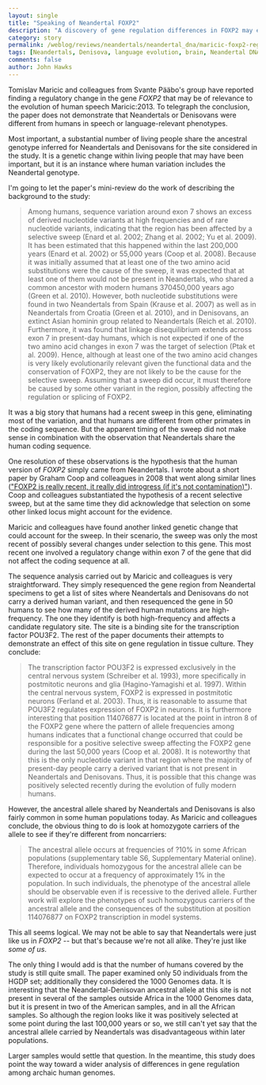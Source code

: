 ```yaml
---
layout: single 
title: "Speaking of Neandertal FOXP2" 
description: "A discovery of gene regulation differences in FOXP2 may explain the variation of the gene in recent and archaic people." 
category: story
permalink: /weblog/reviews/neandertals/neandertal_dna/maricic-foxp2-regulation-2013.html
tags: [Neandertals, Denisova, language evolution, brain, Neandertal DNA, brain development] 
comments: false 
author: John Hawks 
---
```


Tomislav Maricic and colleagues from Svante P&auml;&auml;bo's group have reported finding a regulatory change in the gene <em>FOXP2</em> that may be of relevance to the evolution of human speech <bib>Maricic:2013</bib>. To telegraph the conclusion, the paper does not demonstrate that Neandertals or Denisovans were different from humans in speech or language-relevant phenotypes. 



Most important, a substantial number of living people share the ancestral genotype inferred for Neandertals and Denisovans for the site considered in the study. It is a genetic change within living people that may have been important, but it is an instance where human variation includes the Neandertal genotype. 



I'm going to let the paper's mini-review do the work of describing the background to the study: 



<blockquote>Among humans, sequence variation around exon 7 shows an excess of derived nucleotide variants at high frequencies and of rare nucleotide variants, indicating that the region has been affected by a selective sweep (Enard et al. 2002; Zhang et al. 2002; Yu et al. 2009). It has been estimated that this happened within the last 200,000 years (Enard et al. 2002) or 55,000 years (Coop et al. 2008). Because it was initially assumed that at least one of the two amino acid substitutions were the cause of the sweep, it was expected that at least one of them would not be present in Neandertals, who shared a common ancestor with modern humans 370450,000 years ago (Green et al. 2010). However, both nucleotide substitutions were found in two Neandertals from Spain (Krause et al. 2007) as well as in Neandertals from Croatia (Green et al. 2010), and in Denisovans, an extinct Asian hominin group related to Neandertals (Reich et al. 2010). Furthermore, it was found that linkage disequilibrium extends across exon 7 in present-day humans, which is not expected if one of the two amino acid changes in exon 7 was the target of selection (Ptak et al. 2009). Hence, although at least one of the two amino acid changes is very likely evolutionarily relevant given the functional data and the conservation of FOXP2, they are not likely to be the cause for the selective sweep. Assuming that a sweep did occur, it must therefore be caused by some other variant in the region, possibly affecting the regulation or splicing of FOXP2.</blockquote>



It was a big story that humans had a recent sweep in this gene, eliminating most of the variation, and that humans are different from other primates in the coding sequence. But the apparent timing of the sweep did not make sense in combination with the observation that Neandertals share the human coding sequence.



One resolution of these observations is the hypothesis that the human version of <em>FOXP2</em> simply came from Neandertals. I wrote about a short paper by Graham Coop and colleagues in 2008 that went along similar lines (<a href="http://johnhawks.net/weblog/reviews/neandertals/neandertal_dna/coop-foxp2-recent-selection-2008.html">"FOXP2 is really recent, it really did introgress (if it's not contamination)"</a>). Coop and colleagues substantiated the hypothesis of a recent selective sweep, but at the same time they did acknowledge that selection on some other linked locus might account for the evidence.



Maricic and colleagues have found another linked genetic change that could account for the sweep. In their scenario, the sweep was only the most recent of possibly several changes under selection to this gene. This most recent one involved a regulatory change within exon 7 of the gene that did not affect the coding sequence at all. 



The sequence analysis carried out by Maricic and colleagues is very straightforward. They simply resequenced the gene region from Neandertal specimens to get a list of sites where Neandertals and Denisovans do not carry a derived human variant, and then resequenced the gene in 50 humans to see how many of the derived human mutations are high-frequency. The one they identify is both high-frequency and affects a candidate regulatory site. The site is a binding site for the transcription factor POU3F2. The rest of the paper documents their attempts to demonstrate an effect of this site on gene regulation in tissue culture. They conclude: 



<blockquote>The transcription factor POU3F2 is expressed exclusively in the central nervous system (Schreiber et al. 1993), more specifically in postmitotic neurons and glia (Hagino-Yamagishi et al. 1997). Within the central nervous system, FOXP2 is expressed in postmitotic neurons (Ferland et al. 2003). Thus, it is reasonable to assume that POU3F2 regulates expression of FOXP2 in neurons. It is furthermore interesting that position 114076877 is located at the point in intron 8 of the FOXP2 gene where the pattern of allele frequencies among humans indicates that a functional change occurred that could be responsible for a positive selective sweep affecting the FOXP2 gene during the last 50,000 years (Coop et al. 2008). It is noteworthy that this is the only nucleotide variant in that region where the majority of present-day people carry a derived variant that is not present in Neandertals and Denisovans. Thus, it is possible that this change was positively selected recently during the evolution of fully modern humans.</blockquote>



However, the ancestral allele shared by Neandertals and Denisovans is also fairly common in some human populations today. As Maricic and colleagues conclude, the obvious thing to do is look at homozygote carriers of the allele to see if they're different from noncarriers:





<blockquote>The ancestral allele occurs at frequencies of ?10% in some African populations (supplementary table S6, Supplementary Material online). Therefore, individuals homozygous for the ancestral allele can be expected to occur at a frequency of approximately 1% in the population. In such individuals, the phenotype of the ancestral allele should be observable even if is recessive to the derived allele. Further work will explore the phenotypes of such homozygous carriers of the ancestral allele and the consequences of the substitution at position 114076877 on FOXP2 transcription in model systems.</blockquote>



This all seems logical. We may not be able to say that Neandertals were just like us in <em>FOXP2</em> -- but that's because we're not all alike. They're just like <em>some of us</em>. 



The only thing I would add is that the number of humans covered by the study is still quite small. The paper examined only 50 individuals from the HGDP set; additionally they considered the 1000 Genomes data. It is interesting that the Neandertal-Denisovan ancestral allele at this site is not present in several of the samples outside Africa in the 1000 Genomes data, but it is present in two of the American samples, and in all the African samples. So although the region looks like it was positively selected at some point during the last 100,000 years or so, we still can't yet say that the ancestral allele carried by Neandertals was disadvantageous within later populations. 



Larger samples would settle that question. In the meantime, this study does point the way toward a wider analysis of differences in gene regulation among archaic human genomes. 






